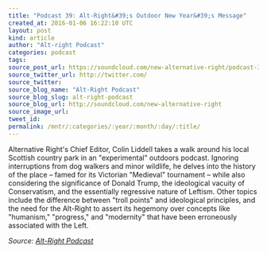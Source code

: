 ```yaml
---
title: "Podcast 39: Alt-Right&#39;s Outdoor New Year&#39;s Message"
created_at: 2016-01-06 16:22:10 UTC
layout: post
kind: article
author: "Alt-right Podcast"
categories: podcast
tags: 
source_post_url: https://soundcloud.com/new-alternative-right/podcast-39-outdoor-new-year-message
source_twitter_url: http://twitter.com/
source_twitter: 
source_blog_name: "Alt-Right Podcast"
source_blog_slug: alt-right-podcast
source_blog_url: http://soundcloud.com/new-alternative-right
source_image_url: 
tweet_id:
permalink: /mntr/:categories/:year/:month/:day/:title/
---
```

Alternative Right's Chief Editor, Colin Liddell takes a walk around his local Scottish country park in an "experimental" outdoors podcast. Ignoring interruptions from dog walkers and minor wildlife, he delves into the history of the place – famed for its Victorian "Medieval" tournament – while also considering the significance of Donald Trump, the ideological vacuity of Conservatism, and the essentially regressive nature of Leftism. Other topics include the difference between "troll points" and ideological principles, and the need for the Alt-Right to assert its hegemony over concepts like "humanism," "progress," and "modernity" that have been erroneously associated with the Left.<div class="">
    <i>Source: <a href="http://soundcloud.com/new-alternative-right">Alt-Right Podcast</a></i>
</div>
